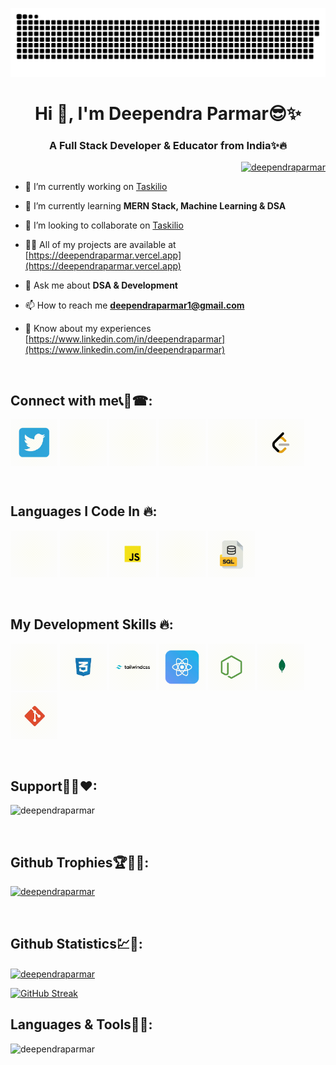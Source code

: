<p align="center">
 <img width="1000" src="./github-snake.svg" alt="snake"/>
</p>

<h1 align="center">Hi 👋, I'm Deependra Parmar😎✨</h1>
<h3 align="center">A Full Stack Developer & Educator from India✨🔥</h3>


<p align="right"><a href="https://github.com/DeependraParmar"><img src="https://komarev.com/ghpvc/?username=deependraparmar&label=Profile%20views&color=blue&style=flat" alt="deependraparmar" /> </a></p>


- 🔭 I’m currently working on [Taskilio](https://www.github.com/DeependraParmar/Taskilio.git)

- 🌱 I’m currently learning **MERN Stack, Machine Learning & DSA**

- 👯 I’m looking to collaborate on [Taskilio](https://www.github.com/DeependraParmar/Taskilio.git)

- 👨‍💻 All of my projects are available at [https://deependraparmar.vercel.app](https://deependraparmar.vercel.app)

- 💬 Ask me about **DSA & Development**

- 📫 How to reach me **deependraparmar1@gmail.com**

- 📄 Know about my experiences [https://www.linkedin.com/in/deependraparmar](https://www.linkedin.com/in/deependraparmar)

<br>
<h2 align="left">Connect with me📞🤙☎:</h2>
<p align="left">
<kbd><a href="https://twitter.com/_deependra05" target="blank"><img align="center" src="assets/social/twitter.gif" alt="_deependra05" height="75" width="75" /></a></kbd>
<kbd><a href="https://linkedin.com/in/deependraparmar" target="blank"><img align="center" src="assets/social/linkedin.gif" alt="_deependra05" height="75" width="75" /></a></kbd>
<kbd><a href="https://instagram.com/_deependra.parmar" target="blank"><img align="center" src="assets/social/instagram.gif" alt="_deependra05" height="75" width="75" /></a></kbd>
<kbd><a href="https://deependraparmar.vercel.app/" target="blank"><img align="center" src="assets/social/website.gif" alt="_deependra05" height="75" width="75" /></a></kbd>
<kbd><a href="https://learnlogics.page.link/RtQw" target="blank"><img align="center" src="assets/social/youtube.gif" alt="_deependra05" height="75" width="75" /></a></kbd>
<kbd><a href="https://leetcode.com/u/deependraparmar" target="blank"><img align="center" src="assets/social/leetcode.gif" alt="_deependra05" height="75" width="75" /></a></kbd>
</p><br>

<h2 align="left">Languages I Code In 🔥:</h2>
<p align="left">
<kbd><img src="assets/languages/cpp.gif" width="75" height="75" /></kbd>
<kbd><img src="assets/languages/java.gif" width="75" height="75" /></kbd>
<kbd><img src="assets/languages/js.gif" width="75" height="75" /></kbd>
<kbd><img src="assets/languages/ts.gif" width="75" height="75" /></kbd>
<kbd><img src="assets/languages/sql.gif" width="75" height="75" /></kbd>

</p> <br>

<h2 align="left">My Development Skills 🔥:</h2>
<p align="left">
<kbd><img src="assets/dev/html.gif" width="75" height="75" /></kbd>
<kbd><img src="assets/dev/css.gif" width="75" height="75" /></kbd>
<kbd><img src="assets/dev/tailwindcss.gif" width="75" height="75" /></kbd>
<kbd><img src="assets/dev/react.gif" width="75" height="75" /></kbd>
<kbd><img src="assets/dev/nodejs.gif" width="75" height="75" /></kbd>
<kbd><img src="assets/dev/mongodb.gif" width="75" height="75" /></kbd>
<kbd><img src="assets/dev/git.gif" width="75" height="75" /></kbd>

</p> <br>

<p align="left">
  <h2 align="left">Support💁‍♂️♥:</h2>
<p><a href="https://www.buymeacoffee.com/deependraparmar"> <img align="left" src="https://cdn.buymeacoffee.com/buttons/v2/default-yellow.png" height="50" width="210" alt="deependraparmar" /></a></p> <br>
</p><br>

<p align="left">
  <h2 align="left">Github Trophies🏆🌟✨:</h2>
<p align="left"> <a href="https://github.com/DeependraParmar"><img src="https://github-profile-trophy.vercel.app/?username=deependraparmar&theme=tokyonight&margin-w=10" alt="deependraparmar" /></a> </p><br><be>
</p>


<h2 align="left">Github Statistics💹🤵: </h2>
<p><a href="https://github.com/DeependraParmar"><img align="center" src="https://github-readme-stats.vercel.app/api?username=deependraparmar&rank_icon=github&show_icons=true&theme=nightowl&locale=en" alt="deependraparmar" /></a></p>

[![GitHub Streak](https://github-readme-streak-stats.herokuapp.com?user=DeependraParmar&theme=nightowl&date_format=j%20M%5B%20Y%5D&card_width=600)](https://github.com/DeependraParmar)
<!--[![GitHub Streak](https://streak-stats.demolab.com/user=DeependraParmar&theme=nightowl&date_format=j%20M%5B%20Y%5D&card_width=600)](https://github.com/DeependraParmar)-->

<h2 align="left">Languages & Tools🚗🎉: </h2>
<p><a href="https://github.com/DeependraParmar"><img align="left" src="https://github-readme-stats.vercel.app/api/top-langs?username=deependraparmar&theme=nightowl&show_icons=true&locale=en&layout=compact&card_width=350&hide=jupyter%20notebook" alt="deependraparmar" /></a></p>




